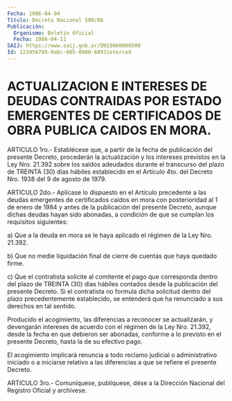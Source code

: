 ```yaml
---
Fecha: 1986-04-04
Título: Decreto Nacional 500/86
Publicación:
  Organismo: Boletín Oficial
  Fecha: 1986-04-11
SAIJ: https://www.saij.gob.ar/DN19860000500
Id: 123456789-0abc-005-0000-6891soterced
---
```

# ACTUALIZACION E INTERESES DE DEUDAS CONTRAIDAS POR ESTADO EMERGENTES DE CERTIFICADOS DE OBRA PUBLICA CAIDOS EN MORA.

<a id="1"></a>
ARTICULO  1ro.-  Establécese  que,  a  partir  de  la fecha de publicación  del  presente  Decreto, procederán la actualización  y los intereses previstos en la  Ley  Nro.  21.392  sobre  los saldos adeudados  durante  el  transcurso  del plazo de TREINTA (30)  días hábiles establecido en el Artículo 4to.  del  Decreto Nro. 1938 del 9 de agosto de 1979.

<a id="2"></a>
ARTICULO 2do.- Aplícase lo dispuesto en el Artículo precedente a  las  deudas  emergentes  de  certificados  caídos  en  mora  con posterioridad  al  1 de enero de 1984 y antes de la publicación del presente Decreto, aunque  dichas  deudas  hayan  sido  abonadas,  a condición    de  que  se  cumplan  los  requisitos  siguientes:

a) Que a la deuda  en  mora  se  le haya aplicado el régimen de la Ley Nro. 21.392.

b) Que no medie liquidación final  de  cierre  de cuentas que haya quedado firme.

c)  Que  el  contratista  solicite  al  comitente  el  pago    que corresponda  dentro del plazo de TREINTA (30) días hábiles contados desde la publicación  del  presente  Decreto.  Si el contratista no formula    dicha    solicitud   dentro  del  plazo  precedentemente establecido, se entenderá que ha  renunciado  a sus derechos en tal sentido.

Producido   el  acogimiento,  las  diferencias  a  reconocer    se actualizarán,  y  devengarán intereses de acuerdo con el régimen de la Ley Nro. 21.392,  desde  la  fecha en que debieron ser abonadas, conforme  a lo previsto en el presente  Decreto,  hasta  la  de  su efectivo pago.

El acogimiento  implicará  renuncia  a  todo  reclamo  judicial  o administrativo  iniciado o a iniciarse relativo a las diferencias a que se refiere el presente Decreto.

<a id="3"></a>
ARTICULO  3ro.-  Comuníquese,  publíquese, dése a la Dirección Nacional del Registro Oficial y archívese.